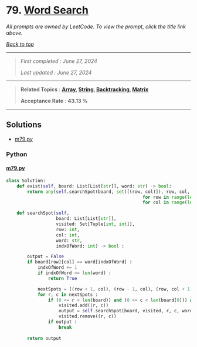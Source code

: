 # 79. [Word Search](<https://leetcode.com/problems/word-search>)

*All prompts are owned by LeetCode. To view the prompt, click the title link above.*

*[Back to top](<../README.md>)*

------

> *First completed : June 27, 2024*
>
> *Last updated : June 27, 2024*

------

> **Related Topics** : **[Array](<by_topic/Array.md>), [String](<by_topic/String.md>), [Backtracking](<by_topic/Backtracking.md>), [Matrix](<by_topic/Matrix.md>)**
>
> **Acceptance Rate** : **43.13 %**

------

## Solutions

- [m79.py](<../my-submissions/m79.py>)
### Python
#### [m79.py](<../my-submissions/m79.py>)
```Python
class Solution:
    def exist(self, board: List[List[str]], word: str) -> bool:
        return any(self.searchSpot(board, set([(row, col)]), row, col, word, 0) 
                                                    for row in range(len(board)) 
                                                    for col in range(len(board[0])))

    def searchSpot(self, 
                   board: List[List[str]], 
                   visited: Set[Tuple[int, int]],
                   row: int,
                   col: int,
                   word: str, 
                   indxOfWord: int) -> bool :

        output = False
        if board[row][col] == word[indxOfWord] :
            indxOfWord += 1
            if indxOfWord >= len(word) :
                return True

            nextSpots = [(row + 1, col), (row - 1, col), (row, col + 1), (row, col - 1)]
            for r, c in nextSpots :
                if (0 <= r < len(board)) and (0 <= c < len(board[0])) and (r,c) not in visited :
                    visited.add((r, c))
                    output = self.searchSpot(board, visited, r, c, word, indxOfWord)
                    visited.remove((r, c))
                if output :
                    break
        
        return output
```


